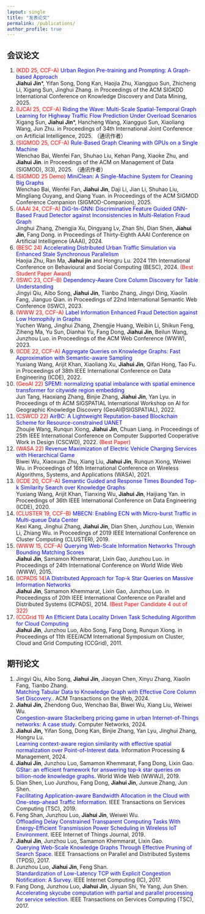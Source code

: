 ```yaml
---
layout: single
title: "发表论文"
permalink: /publications/
author_profile: true
---
```


会议论文
------
1. <span style="color: red"> (KDD 25, CCF-A)</span> <span style="color: blue">Urban Region Pre-training and Prompting: A Graph-based Approach</span> <br />  **Jiahui Jin***, Yifan Song, Dong Kan, Haojia Zhu, Xiangguo Sun, Zhicheng Li, Xigang Sun, Jinghui Zhang. in Proceedings of the ACM SIGKDD International Conference on Knowledge Discovery and Data Mining, 2025.
2.  <span style="color: red"> (IJCAI 25, CCF-A)</span> <span style="color: blue">Riding the Wave: Multi-Scale Spatial-Temporal Graph Learning for Highway Traffic Flow Prediction Under Overload Scenarios </span> <br /> Xigang Sun, **Jiahui Jin***, Hancheng Wang, Xiangguo Sun, Xiaoliang Wang, Jun Zhu. in Proceedings of 34th International Joint Conference on Artificial Intelligence, 2025. （通讯作者）
3.  <span style="color: red"> (SIGMOD 25, CCF-A)</span>  <span style="color: blue">Rule-Based Graph Cleaning with GPUs on a Single Machine </span> <br /> Wenchao Bai, Wenfei Fan, Shuhao Liu, Kehan Pang, Xiaoke Zhu, and **Jiahui Jin**.   in Proceedings of the ACM on Management of Data (SIGMOD), 3(3), 2025. （通讯作者）
4. <span style="color: red"> (SIGMOD 25 Demo)</span> <span style="color: blue">MiniClean: A Single-Machine System for Cleaning Big Graphs</span> <br />  Wenchao Bai, Wenfei Fan, **Jiahui Jin**, Daji Li, Jian Li, Shuhao Liu, Mingliang Ouyang, and Qiang Yuan.  in Proceedings of the ACM SIGMOD Conference Companion (SIGMOD-Companion), 2025.
5. <span style="color: red"> (AAAI 24, CCF-A) </span> <span style="color: blue">DiG-In-GNN: Discriminative Feature Guided GNN-Based Fraud Detector against Inconsistencies in Multi-Relation Fraud Graph</span> <br /> Jinghui Zhang, Zhengjia Xu, Dingyang Lv, Zhan Shi, Dian Shen, **Jiahui Jin**, Fang Dong.  in Proceedings of Thirty-Eighth AAAI Conference on Artificial Intelligence (AAAI), 2024.
6. <span style="color: red"> (BESC 24)</span> <span style="color: blue">Accelerating Distributed Urban Traffic Simulation via Enhanced Stale Synchronous Parallelism</span> <br /> Haojia Zhu, Ran Ma, **Jiahui jin** and Hongru Lu.  2024 11th International Conference on Behavioural and Social Computing (BESC), 2024. <span style="color: red">(Best Student Paper Award)</span>
7. <span style="color: red"> (ISWC 23, CCF-B)</span> <span style="color: blue">Dependency-Aware Core Column Discovery for Table Understanding</span> <br /> Jingyi Qiu, Aibo Song, **Jiahui Jin**, Tianbo Zhang, Jingyi Ding, Xiaolin Fang, Jianguo Qian.  in Proceedings of 22nd International Semantic Web Conference (ISWC), 2023.
8.  <span style="color: red"> (WWW 23, CCF-A)</span> <span style="color: blue">Label  Information Enhanced Fraud Detection      against Low Homophily in Graphs</span> <br /> Yuchen Wang, Jinghui Zhang, Zhengjie Huang, Weibin Li, Shikun Feng, Ziheng Ma, Yu Sun, Dianhai Yu, Fang Dong, **Jiahui Jin**, Beilun Wang, Junzhou Luo.  in Proceedings of the ACM Web Conference (WWW), 2023.
9. <span style="color: red"> (ICDE 22, CCF-A)</span>  <span style="color: blue">Aggregate  Queries on Knowledge Graphs: Fast Approximation with Semantic-aware Sampling</span><br />  Yuxiang Wang, Arijit Khan, Xiaoliang Xu, **Jiahui Jin**, Qifan Hong, Tao Fu.  in Proceedings of 38th IEEE International Conference on Data Engineering (ICDE), 2022.
10. <span style="color: red"> (GeoAI 22)</span> <span style="color: blue">SPEMI:  normalizing spatial imbalance with  spatial eminence transformer for citywide region embedding</span> <br /> Jun Tang, Haoxiang Zhang, Binjie Zhang, **Jiahui Jin**, Yan Lyu.  in Proceedings of th ACM SIGSPATIAL International Workshop on AI for Geographic Knowledge Discovery (GeoAI@SIGSPATIAL), 2022. 
11. <span style="color: red"> (CSWCD 22)</span> <span style="color: blue">AirBC: A Lightweight Reputation-based Blockchain Scheme for Resource-constrained UANET</span>  <br />  Zhoujie Wang, Runqun Xiong, **Jiahui Jin**, Chuan Liang. in Proceedings of  25th IEEE International Conference on Computer Supported Cooperative Work in Design (CSCWD), 2022. <span style="color: red">(Best Paper)</span>
12. <span style="color: red"> (WASA 22)</span> <span style="color: blue">Revenue Maximization of Electric Vehicle Charging Services with Hierarchical Game  </span> <br /> Biwei Wu, Xiaoxuan Zhu, Xiang Liu, **Jiahui Jin**, Runqun Xiong, Weiwei Wu. in Proceedings of 16th International Conference on Wireless Algorithms, Systems, and Applications (WASA), 2021.
13. <span style="color: red"> (ICDE 20, CCF-A)</span> <span style="color: blue">Semantic Guided and Response Times Bounded Top-k Similarity Search over Knowledge Graphs</span> <br />  Yuxiang Wang, Arijit<span /> Khan, Tianxing Wu, **Jiahui Jin**, Haijiang Yan. in Proceedings of 36th IEEE International Conference on Data Engineering (ICDE), 2020.
14. <span style="color: red"> (CLUSTER 19, CCF-B)</span>  <span style="color: blue">MBECN: Enabling ECN with Micro-burst Traffic in Multi-queue Data Center</span> <br />  Kexi Kang, Jinghui Zhang,  **Jiahui Jin**, Dian Shen, Junzhou Luo, Wenxin Li, Zhiang Wu. in Proceedings of 2019 IEEE International Conference on Cluster Computing (CLUSTER), 2019.
15. <span style="color: red"> (WWW 15, CCF-A)</span> <span style="color: blue">Querying Web-Scale Information Networks Through Bounding Matching Scores</span> <br /> **Jiahui Jin**, Samamon Khemmarat, Lixin Gao, Junzhou Luo.  in Proceedings of 24th International Conference on World Wide Web (WWW), 2015.
16. <span style="color: red"> (ICPADS 14)</span><span style="color: blue">A Distributed Approach for Top-k Star Queries on Massive Information Networks</span> <br /> **Jiahui Jin**, Samamon Khemmarat, Lixin Gao, Junzhou Luo.  in Proceedingss of 20th IEEE International Conference on Parallel and Distributed Systems (ICPADS), 2014. <span style="color: red">(Best Paper Candidate 4 out of 322) </span>
17. <span style="color: red"> (CCGrid 11)</span> <span style="color: blue">An Efficient Data Locality Driven Task Scheduling Algorithm for Cloud Computing</span>  <br />  **Jiahui Jin**, Junzhou Luo, Aibo Song, Fang Dong, Runqun Xiong. in Proceedings of 11th IEEE/ACM International Symposium on Cluster, Cloud and Grid Computing (CCGrid), 2011.

期刊论文
------
1. Jingyi Qiu, Aibo Song, **Jiahui Jin**, Jiaoyan Chen, Xinyu Zhang, Xiaolin Fang, Tianbo Zhang. <br /><span style="color: blue">Matching Tabular Data to Knowledge Graph with Effective Core Column Set Discovery.</span>. ACM Transactions on the Web, 2024.
2. **Jiahui Jin,** Zhendong Guo, Wenchao Bai, Biwei Wu, Xiang Liu, Weiwei Wu. <br /><span style="color: blue">Congestion-aware Stackelberg pricing game in urban Internet-of-Things networks: A case study</span>. Computer Networks, 2024.
3. **Jiahui Jin,** Yifan Song, Dong Kan, Binjie Zhang, Yan Lyu, Jinghui Zhang, Hongru Lu. <br /><span style="color: blue">Learning context-aware region similarity with effective spatial normalization over Point-of-Interest data.</span> Information Processing & Management, 2024.
4. **Jiahui Jin**, Junzhou Luo, Samamon Khemmarat, Fang Dong, Lixin Gao. <br /><span style="color: blue">GStar: an efficient framework for answering top-k star queries on billion-node knowledge graphs.</span> World Wide Web (WWWJ), 2019.
5. Dian Shen, Luo Junzhou, Fang Dong, **Jiahui Jin**, Junxue Zhang, Jun Shen. <br /><span style="color: blue">Facilitating Application-aware Bandwidth Allocation in the Cloud with One-step-ahead Traffic Information. </span>IEEE Transactions on Services Computing (TSC), 2019.
6. Feng Shan, Junzhou Luo, **Jiahui Jin**, Weiwei Wu. <br /><span style="color: blue">Offloading Delay Constrained Transparent Computing Tasks With Energy-Efficient Transmission Power Scheduling in Wireless IoT Environment. </span> IEEE Internet of Things Journal, 2019.
7. **Jiahui Jin**, Junzhou Luo, Samamon Khemmarat, Lixin Gao. <br /><span style="color: blue">Querying Web-Scale Knowledge Graphs Through Effective Pruning of Search Space.</span> IEEE Transactions on Parallel and Distributed Systems (TPDS), 2017.
8. Junzhou Luo, **Jiahui Jin**, Feng Shan. <br /><span style="color: blue">Standardization of Low-Latency TCP with Explicit Congestion Notification: A Survey. </span> IEEE Internet Computing (IC), 2017.
9. Fang Dong, Junzhou Luo, **Jiahui Jin**, Jiyuan Shi, Ye Yang, Jun Shen. <br /><span style="color: blue">Accelerating skycube computation with partial and parallel processing for service selection. </span>IEEE Transactions on Services Computing (TSC), 2017.
